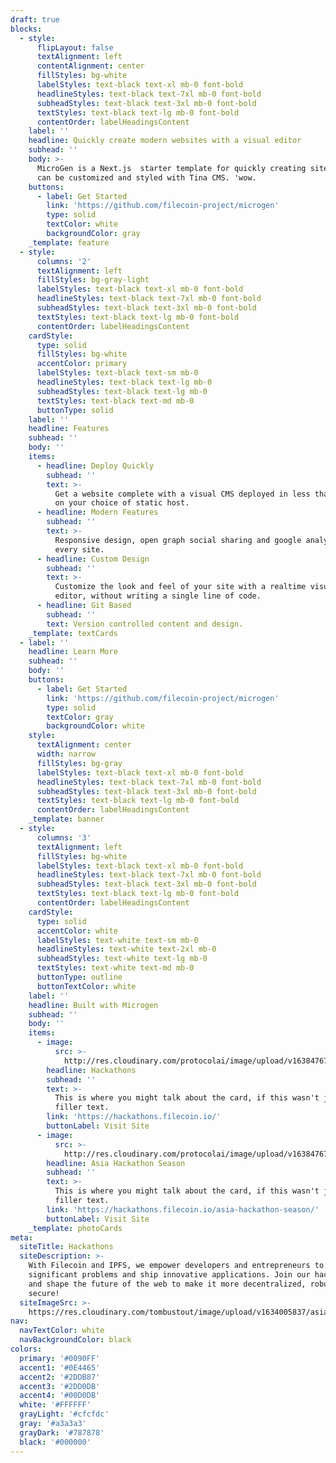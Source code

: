 ```yaml
---
draft: true
blocks:
  - style:
      flipLayout: false
      textAlignment: left
      contentAlignment: center
      fillStyles: bg-white
      labelStyles: text-black text-xl mb-0 font-bold
      headlineStyles: text-black text-7xl mb-0 font-bold
      subheadStyles: text-black text-3xl mb-0 font-bold
      textStyles: text-black text-lg mb-0 font-bold
      contentOrder: labelHeadingsContent
    label: ''
    headline: Quickly create modern websites with a visual editor
    subhead: ''
    body: >-
      MicroGen is a Next.js  starter template for quickly creating sites that
      can be customized and styled with Tina CMS. 'wow.
    buttons:
      - label: Get Started
        link: 'https://github.com/filecoin-project/microgen'
        type: solid
        textColor: white
        backgroundColor: gray
    _template: feature
  - style:
      columns: '2'
      textAlignment: left
      fillStyles: bg-gray-light
      labelStyles: text-black text-xl mb-0 font-bold
      headlineStyles: text-black text-7xl mb-0 font-bold
      subheadStyles: text-black text-3xl mb-0 font-bold
      textStyles: text-black text-lg mb-0 font-bold
      contentOrder: labelHeadingsContent
    cardStyle:
      type: solid
      fillStyles: bg-white
      accentColor: primary
      labelStyles: text-black text-sm mb-0
      headlineStyles: text-black text-lg mb-0
      subheadStyles: text-black text-lg mb-0
      textStyles: text-black text-md mb-0
      buttonType: solid
    label: ''
    headline: Features
    subhead: ''
    body: ''
    items:
      - headline: Deploy Quickly
        subhead: ''
        text: >-
          Get a website complete with a visual CMS deployed in less than an hour
          on your choice of static host.
      - headline: Modern Features
        subhead: ''
        text: >-
          Responsive design, open graph social sharing and google analytics on
          every site.
      - headline: Custom Design
        subhead: ''
        text: >-
          Customize the look and feel of your site with a realtime visual
          editor, without writing a single line of code.
      - headline: Git Based
        subhead: ''
        text: Version controlled content and design.
    _template: textCards
  - label: ''
    headline: Learn More
    subhead: ''
    body: ''
    buttons:
      - label: Get Started
        link: 'https://github.com/filecoin-project/microgen'
        type: solid
        textColor: gray
        backgroundColor: white
    style:
      textAlignment: center
      width: narrow
      fillStyles: bg-gray
      labelStyles: text-black text-xl mb-0 font-bold
      headlineStyles: text-black text-7xl mb-0 font-bold
      subheadStyles: text-black text-3xl mb-0 font-bold
      textStyles: text-black text-lg mb-0 font-bold
      contentOrder: labelHeadingsContent
    _template: banner
  - style:
      columns: '3'
      textAlignment: left
      fillStyles: bg-white
      labelStyles: text-black text-xl mb-0 font-bold
      headlineStyles: text-black text-7xl mb-0 font-bold
      subheadStyles: text-black text-3xl mb-0 font-bold
      textStyles: text-black text-lg mb-0 font-bold
      contentOrder: labelHeadingsContent
    cardStyle:
      type: solid
      accentColor: white
      labelStyles: text-white text-sm mb-0
      headlineStyles: text-white text-2xl mb-0
      subheadStyles: text-white text-lg mb-0
      textStyles: text-white text-md mb-0
      buttonType: outline
      buttonTextColor: white
    label: ''
    headline: Built with Microgen
    subhead: ''
    body: ''
    items:
      - image:
          src: >-
            http://res.cloudinary.com/protocolai/image/upload/v1638476735/hackathons_z7pwah.png
        headline: Hackathons
        subhead: ''
        text: >-
          This is where you might talk about the card, if this wasn't just
          filler text.
        link: 'https://hackathons.filecoin.io/'
        buttonLabel: Visit Site
      - image:
          src: >-
            http://res.cloudinary.com/protocolai/image/upload/v1638476723/asia-season_sn2gv8.png
        headline: Asia Hackathon Season
        subhead: ''
        text: >-
          This is where you might talk about the card, if this wasn't just
          filler text.
        link: 'https://hackathons.filecoin.io/asia-hackathon-season/'
        buttonLabel: Visit Site
    _template: photoCards
meta:
  siteTitle: Hackathons
  siteDescription: >-
    With Filecoin and IPFS, we empower developers and entrepreneurs to solve
    significant problems and ship innovative applications. Join our hackathons
    and shape the future of the web to make it more decentralized, robust, and
    secure!
  siteImageSrc: >-
    https://res.cloudinary.com/tombustout/image/upload/v1634005837/asia-hackathon-hero_isb8ak.png
nav:
  navTextColor: white
  navBackgroundColor: black
colors:
  primary: '#0090FF'
  accent1: '#0E4465'
  accent2: '#2DDB87'
  accent3: '#2DD0DB'
  accent4: '#00D0DB'
  white: '#FFFFFF'
  grayLight: '#cfcfdc'
  gray: '#a3a3a3'
  grayDark: '#787878'
  black: '#000000'
---
```


